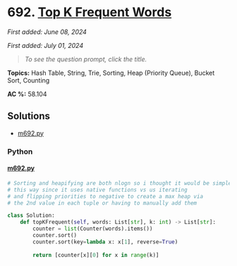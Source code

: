 # 692. [Top K Frequent Words](<https://leetcode.com/problems/top-k-frequent-words>)

*First added: June 08, 2024*

*First added: July 01, 2024*


> *To see the question prompt, click the title.*

**Topics:** Hash Table, String, Trie, Sorting, Heap (Priority Queue), Bucket Sort, Counting

**AC %:** 58.104


## Solutions

- [m692.py](<../my-submissions/m692.py>)
### Python
#### [m692.py](<../my-submissions/m692.py>)
```Python
# Sorting and heapifying are both nlogn so i thought it would be simpler
# this way since it uses native functions vs us iterating
# and flipping priorities to negative to create a max heap via
# the 2nd value in each tuple or having to manually add them

class Solution:
    def topKFrequent(self, words: List[str], k: int) -> List[str]:
        counter = list(Counter(words).items())
        counter.sort()
        counter.sort(key=lambda x: x[1], reverse=True)
        
        return [counter[x][0] for x in range(k)]

```


